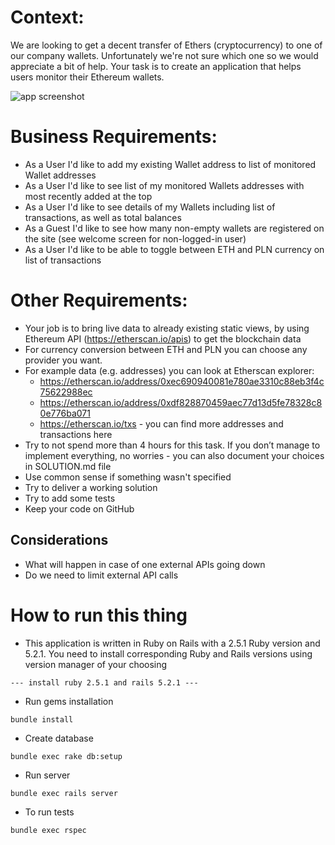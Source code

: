 # Context:
We are looking to get a decent transfer of Ethers (cryptocurrency) to one of our company wallets. Unfortunately we're not sure which one so we would appreciate a bit of help. Your task is to create an application that helps users monitor their Ethereum wallets.

![app screenshot](https://github.com/exlabs/ruby_take_home_challenge/blob/master/public/repo_screenshot.png)



# Business Requirements:
* As a User I'd like to add my existing Wallet address to list of monitored Wallet addresses
* As a User I'd like to see list of my monitored Wallets addresses with most recently added at the top
* As a User I'd like to see details of my Wallets including list of transactions, as well as total balances
* As a Guest I'd like to see how many non-empty wallets are registered on the site (see welcome screen for non-logged-in user)
* As a User I'd like to be able to toggle between ETH and PLN currency on list of transactions

# Other Requirements:
* Your job is to bring live data to already existing static views, by using Ethereum API (https://etherscan.io/apis) to get the blockchain data
* For currency conversion between ETH and PLN you can choose any provider you want.
* For example data (e.g. addresses) you can look at Etherscan explorer:
  - https://etherscan.io/address/0xec690940081e780ae3310c88eb3f4c75622988ec
  - https://etherscan.io/address/0xdf828870459aec77d13d5fe78328c80e776ba071
  - https://etherscan.io/txs - you can find more addresses and transactions here
* Try to not spend more than 4 hours for this task. If you don’t manage to implement everything, no worries - you can also document your choices in SOLUTION.md file
* Use common sense if something wasn't specified
* Try to deliver a working solution
* Try to add some tests
* Keep your code on GitHub

## Considerations
- What will happen in case of one external APIs going down
- Do we need to limit external API calls

# How to run this thing
* This application is written in Ruby on Rails with a 2.5.1 Ruby version and 5.2.1. You need to install corresponding Ruby and Rails versions using version manager of your choosing
```
--- install ruby 2.5.1 and rails 5.2.1 ---
```
* Run gems installation
```
bundle install
```
* Create database
```
bundle exec rake db:setup
```
* Run server
```
bundle exec rails server
```
* To run tests
```
bundle exec rspec
```
